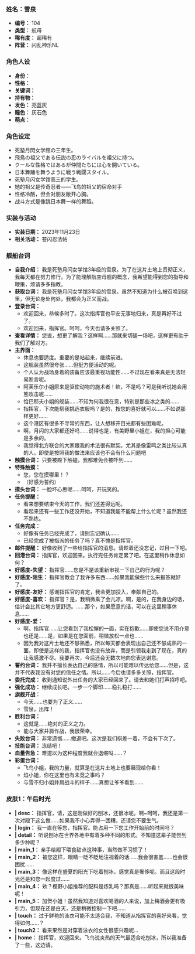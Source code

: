 ### 姓名：雪泉
* **编号：** 104
* **类型：** 航母
* **稀有度：** 超稀有
* **阵营：** 闪乱神乐NL


### 角色人设
* **身份：** 
* **性格：** 
* **关键词：** 
* **持有物：** 
* **发色：** 亮蓝灰
* **瞳色：** 灰石色
* **萌点：** 


### 角色设定
* 死塾月閃女学館の三年生。
* 飛鳥の祖父である伝説の忍のライバルを祖父に持つ。
* クールな性格ではあるが仲間たちには心を開いている。
* 日本舞踊を舞うように戦う戦闘スタイル。
* 死塾月闪女学馆高三的学生。
* 她的祖父是传奇忍者——飞鸟的祖父的宿命对手
* 性格冷酷，但会对朋友敞开心胸。
* 战斗方式是像跳日本舞一样的舞蹈。


### 实装与活动
* **实装日期：** 2023年11月23日
* **相关活动：** 苍闪忍法帖


### 舰船台词
* **自我介绍：** 我是死塾月闪女学馆3年级的雪泉。为了在这片土地上贯彻正义，我每天都在努力修行。为了能理解航空母舰的概念，我希望能得到您的指导和鞭策，烦请多多指教。
* **获取台词：** 我是死塾月闪女学馆3年级的雪泉。虽然不知道为什么被召唤到这里，但无论身处何处，我都会为正义而战。
* **登录台词：**
  * 欢迎回来，恭候多时了。这次指挥官也平安无事地归来，真是再好不过了。
  * 欢迎回来，指挥官。呵呵，今天也请多关照了。
* **查看详情：** 您说，想更了解我？这样啊……那就来切磋一场吧，这样更有助于我们了解对方。
* **主界面：**
  * 休息也要适度。重要的是站起来，继续前进。
  * 这舰装虽然很夸张……但挺方便活动的呢。
  * 个人认为战场身着的装备应该最重视功能性……不过现在看来真是无法轻易断言呢。
  * 阿芙乐尔小姐原来是驱使动物的施术者！欸，不是吗？可是我听说她会用熊攻击呢……
  * 恰巴耶夫小姐的舰装……不知为何我很在意，特别是那些冰之类的……
  * 指挥官，下次能帮我挑选衣服吗？是的，按您的喜好就可以……不如说那样更好……
  * 这个港区有很多不寻常的东西，让人想移开目光都有些困难呢。
  * 啊，月闪的大家都还好吗……说得也是，有美野里小姐在，我的担心可能是多余的。
  * 我觉得北方联合的大家跟我的术法很有默契。尤其是像雷鸣之类比较认真的人，即使是按照我的做法来应该也不会有什么问题吧
* **触摸台词：** 只要被殿下触碰，我都难免会被吓到……
* **特殊触摸：**
  * 您，您在摸哪里！？
  * （好感为誓约）
* **摸头台词：** 一脸坏心思呢……呵呵，开玩笑的。
* **任务提醒：**
  * 看来想要结束今天的工作，我们还差得远呢。
  * 看起来还有一些工作还没开始，不知道我能不能帮上什么忙呢？虽然我还不熟练。
* **任务完成：**
  * 好像有任务已经完成了，请别忘记确认……
  * 已经完成了被指派的任务了吗？真不愧是指挥官。
* **邮件提醒：** 好像收到了一些给指挥官的消息。请趁着还没忘记，过目一下吧。
* **回港台词：** 指挥官，欢迎回来。执行完任务肯定累了吧。在这里稍作休息如何？
* **好感度-失望：** 指挥官……您是不是该重新审视一下自己的行为呢？
* **好感度-陌生：** 指挥官教会了我许多东西……如果我能做些什么来报答就好了。
* **好感度-友好：** 感谢指挥官的肯定，我会更加投入，奉献自己的。
* **好感度-喜欢：** 指挥官？是，我稍微乘了会儿凉。啊，是的，在我身边的话，估计会比其它地方更舒适。……那个，如果愿意的话，可以在这里稍事休息……
* **好感度-爱：**
  * 啊，指挥官……让您看到了我松懈的一面，实在抱歉……即使您说不用介意也还是……是，如果是在您面前，稍微放松一点也……
  * 因为我对这片土地还不够熟悉，所以每天都会表现出自己还不够成熟的一面。即使是这样的我，指挥官也没有放弃，而是引领我走到了现在，真的让我感激不尽。我要再次，今后还会无数次地向您表达谢意。
* **誓约台词：** 我并不擅长表达自己的感情，所以可能难以传达给您……但是，这并不代表我没有对您的信任之情。所以……今后也请多多关照，指挥官。
* **委托完成：** 收到通知说外出任务的大家已经回来了。请去和她们打声招呼吧。
* **强化成功：** 继续成长吧。一步一个脚印……稳扎稳打……
* **旗舰开战：**
  * 今天……也要为了正义……
  * 雪泉，出阵！
* **胜利台词：**
  * 这就是……绝对的正义之力。
  * 能与大家并肩作战，我很荣幸。
* **失败台词：** 非常遗憾……撤退吧。这次是我们棋差一着，不会有下次了。
* **技能台词：** 冻结吧！
* **血量告急：** 难道以为这种程度我就会退缩吗……？
* **彩蛋台词：**
  * 飞鸟小姐，我的力量，就算是在这片土地上也要展现给你看！
  * 焰小姐，你在这里也有未竞之事吗？
  * 与雪不归小姐并肩战斗的样子……真想让爷爷看到……


### 皮肤1：午后时光
* **| desc：** 指挥官，请，这是刚做好的刨冰，还很冰呢。啊~呵呵，我还是第一次对殿下这么做……如果我不小心弄得一团糟，还请您不要生气。
* **| login：** 我一直在等您，指挥官。能占用一下您工作开始前的时间吗？
* **| detail：** 听说刨冰在世界各地中有着多种不同的形式。不知道这辈子能尝到多少种呢？
* **| main_1：** 亲手给殿下喂食甜点这种事，当然做不习惯了！
* **| main_2：** 被您这样，眼睛一眨不眨地注视着的话……我会很害羞……也会很困扰……
* **| main_3：** 像这样在盛夏的阳光下吃着刨冰，感觉真是奢侈呢。而且这段时光还是和您一起度过……
* **| main_4：** 欸？樫野小姐推荐的配料是炼乳吗？那真是……听起来就很美味呢！
* **| main_5：** 加贺小姐！虽然我知道对喜欢喝酒的人来说，加上梅酒会更有吸引力，但现在还是白天，还是稍微控制一下吧……
* **| touch：** 过于鲜艳的泳衣可能不太适合我，不知道从指挥官的喜好来看，觉得如何……？
* **| touch2：** 看来果然是对穿着泳衣的女性很感兴趣呢…
* **| home：** 指挥官，欢迎回来。飞鸟说炎热的天气最适合吃刨冰，所以我准备了一些，这边请。
